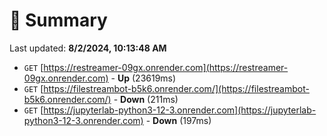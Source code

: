 # 📖 Summary
Last updated: **8/2/2024, 10:13:48 AM**

- `GET` [https://restreamer-09gx.onrender.com](https://restreamer-09gx.onrender.com) - **Up** (23619ms)
- `GET` [https://filestreambot-b5k6.onrender.com/](https://filestreambot-b5k6.onrender.com/) - **Down** (211ms)
- `GET` [https://jupyterlab-python3-12-3.onrender.com](https://jupyterlab-python3-12-3.onrender.com) - **Down** (197ms)
